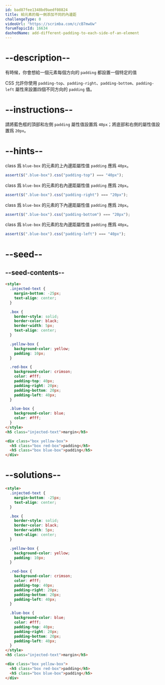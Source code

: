 ```yaml
---
id: bad87fee1348bd9aedf08824
title: 給元素的每一側添加不同的內邊距
challengeType: 0
videoUrl: "https://scrimba.com/c/cB7mwUw"
forumTopicId: 16634
dashedName: add-different-padding-to-each-side-of-an-element
---
```


# --description--

有時候，你會想給一個元素每個方向的 `padding` 都設置一個特定的值

CSS 允許你使用 `padding-top`、`padding-right`、`padding-bottom`、`padding-left` 屬性來設置四個不同方向的 `padding` 值。

# --instructions--

請將藍色框的頂部和左側 `padding` 屬性值設置爲 `40px`；將底部和右側的屬性值設置爲 `20px`。

# --hints--

class 爲 `blue-box` 的元素的上內邊距屬性值 `padding` 應爲 `40px`。

```js
assert($(".blue-box").css("padding-top") === "40px");
```

class 爲 `blue-box` 的元素的右內邊距屬性值 `padding` 應爲 `20px`。

```js
assert($(".blue-box").css("padding-right") === "20px");
```

class 爲 `blue-box` 的元素的下內邊距屬性值 `padding` 應爲 `20px`。

```js
assert($(".blue-box").css("padding-bottom") === "20px");
```

class 爲 `blue-box` 的元素的左內邊距屬性值 `padding` 應爲 `40px`。

```js
assert($(".blue-box").css("padding-left") === "40px");
```

# --seed--

## --seed-contents--

```html
<style>
  .injected-text {
    margin-bottom: -25px;
    text-align: center;
  }

  .box {
    border-style: solid;
    border-color: black;
    border-width: 5px;
    text-align: center;
  }

  .yellow-box {
    background-color: yellow;
    padding: 10px;
  }

  .red-box {
    background-color: crimson;
    color: #fff;
    padding-top: 40px;
    padding-right: 20px;
    padding-bottom: 20px;
    padding-left: 40px;
  }

  .blue-box {
    background-color: blue;
    color: #fff;
  }
</style>
<h5 class="injected-text">margin</h5>

<div class="box yellow-box">
  <h5 class="box red-box">padding</h5>
  <h5 class="box blue-box">padding</h5>
</div>
```

# --solutions--

```html
<style>
  .injected-text {
    margin-bottom: -25px;
    text-align: center;
  }

  .box {
    border-style: solid;
    border-color: black;
    border-width: 5px;
    text-align: center;
  }

  .yellow-box {
    background-color: yellow;
    padding: 10px;
  }

  .red-box {
    background-color: crimson;
    color: #fff;
    padding-top: 40px;
    padding-right: 20px;
    padding-bottom: 20px;
    padding-left: 40px;
  }

  .blue-box {
    background-color: blue;
    color: #fff;
    padding-top: 40px;
    padding-right: 20px;
    padding-bottom: 20px;
    padding-left: 40px;
  }
</style>
<h5 class="injected-text">margin</h5>

<div class="box yellow-box">
  <h5 class="box red-box">padding</h5>
  <h5 class="box blue-box">padding</h5>
</div>
```
